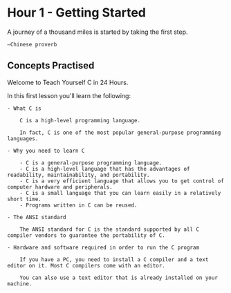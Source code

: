 # Hour 1 - Getting Started 

A journey of a thousand miles is started by taking the first step. 
        
    —Chinese proverb 

## Concepts Practised 

Welcome to Teach Yourself C in 24 Hours. 

In this first lesson you'll learn the following:

    - What C is 

        C is a high-level programming language. 
        
        In fact, C is one of the most popular general-purpose programming languages.

    - Why you need to learn C

        - C is a general-purpose programming language.
        - C is a high-level language that has the advantages of readability, maintainability, and portability.
        - C is a very efficient language that allows you to get control of computer hardware and peripherals.
        - C is a small language that you can learn easily in a relatively short time.
        - Programs written in C can be reused.

    - The ANSI standard 

        The ANSI standard for C is the standard supported by all C compiler vendors to guarantee the portability of C.

    - Hardware and software required in order to run the C program

        If you have a PC, you need to install a C compiler and a text editor on it. Most C compilers come with an editor. 
        
        You can also use a text editor that is already installed on your machine.